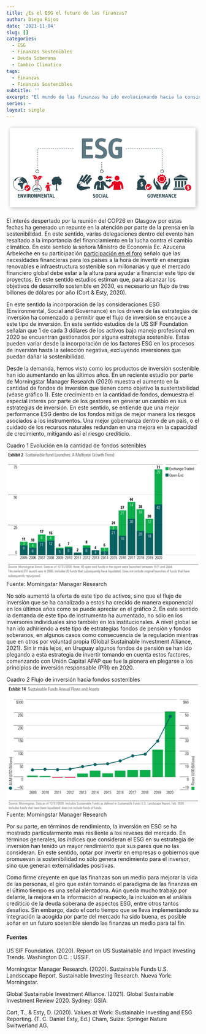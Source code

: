 ```yaml
---
title: ¿Es el ESG el futuro de las finanzas?
author: Diego Rijos
date: '2021-11-04'
slug: []
categories:
  - ESG
  - Finanzas Sostenibles
  - Deuda Soberana
  - Cambio Climatico
tags:
  - Finanzas
  - Finanzas Sostenibles
subtitle: ''
excerpt: "El mundo de las finanzas ha ido evolucionando hacia la consideración de factores Sociales, Ambientales y de Gobernanza. La incorporación de estos factores en la toma de decisiones ha generado nuevos productos al igual que nuevas interrogantes."
series: ~
layout: single
---
```

![](images/esg.jpg)


El interés despertado por la reunión del COP26 en Glasgow por estas fechas ha generado un repunte en la atención por parte de la prensa en la sostenibilidad. En este sentido, varias delegaciones dentro del evento han resaltado a la importancia del financiamiento en la lucha contra el cambio climático. En este sentido la señora Ministro de Economía Ec. Azucena Arbeleche en su participación [participación en el foro]( https://www.gub.uy/ministerio-economia-finanzas/comunicacion/noticias/ministra-arbeleche-abogo-incorporar-criterios-cuidado-climatico-finanzas) señalo que las necesidades financieras para los países a la hora de invertir en energías renovables e infraestructura sostenible son millonarias y que el mercado financiero global debe estar a la altura para ayudar a financiar este tipo de proyectos. En este sentido estudios estiman que, para alcanzar los objetivos de desarrollo sostenible en 2030, es necesario un flujo de tres billones de dólares por año (Cort & Esty, 2020).

En este sentido la incorporación de las consideraciones ESG (Environmental, Social and Governance) en los drivers de las estrategias de inversión ha comenzado a permitir que el flujo de inversión se encauce a este tipo de inversión. En este sentido estudios de la US SIF Foundation señalan que 1 de cada 3 dólares de los activos bajo manejo profesional en 2020 se encuentran gestionados por alguna estrategia sostenible. Estas pueden variar desde la incorporación de los factores ESG en los procesos de inversión hasta la selección negativa, excluyendo inversiones que puedan dañar la sostenibilidad. 

Desde la demanda, hemos visto como los productos de inversión sostenible han ido aumentando en los últimos años. En un reciente estudio por parte de Morningstar Manager Research (2020) muestra el aumento en la cantidad de fondos de inversión que tienen como objetivo la sustentabilidad (véase gráfico 1). Este crecimiento en la cantidad de fondos, demuestra el especial interés por parte de los gestores en generar un cambio en sus estrategias de inversión. En este sentido, se entiende que una mejor performance ESG dentro de los fondos mitiga de mejor manera los riesgos asociados a los instrumentos. Una mejor gobernanza dentro de un país, o el cuidado de los recursos naturales redundan en una mejora en la capacidad de crecimiento, mitigando así el riesgo crediticio. 

Cuadro 1 Evolución en la cantidad de fondos sotenibles
![](images/Cuadro_1.jpg)
Fuente: Morningstar Manager Research

No sólo aumentó la oferta de este tipo de activos, sino que el flujo de inversión que se ha canalizado a estos ha crecido de manera exponencial en los últimos años como se puede apreciar en el gráfico 2. En este sentido la demanda de este tipo de instrumento ha aumentado, no sólo en los inversores individuales sino también en los institucionales. A nivel global se han ido adhiriendo a este tipo de estrategias fondos de pensión y fondos soberanos, en algunos casos como consecuencia de la regulación mientras que en otros por voluntad propia (Global Sustainable Investment Alliance, 2021). Sin ir más lejos, en Uruguay algunos fondos de pensión se han ido plegando a esta estrategia de invertir tomando en cuenta estos factores, comenzando con Unión Capital AFAP que fue la pionera en plegarse a los principios de inversión responsable (PRI) en 2020. 

Cuadro 2 Flujo de inversión hacia fondos sostenibles
![](images/Cuadro_2.jpg)
Fuente: Morningstar Manager Research

Por su parte, en términos de rendimiento, la inversión en ESG se ha mostrado particularmente más resiliente a los reveses del mercado. En términos generales, los índices que consideran el ESG en su estrategia de inversión han tenido un mayor rendimiento que sus pares que no las consideran. En este sentido, optar por invertir en empresas o gobiernos que promuevan la sostenibilidad no sólo genera rendimiento para el inversor, sino que generan externalidades positivas.

Como firme creyente en que las finanzas son un medio para mejorar la vida de las personas, el giro que están tomando el paradigma de las finanzas en el último tiempo es una señal alentadora. Aún queda mucho trabajo por delante, la mejora en la información al respecto, la inclusión en el análisis crediticio de la deuda soberana de aspectos ESG, entre otros tantos desafíos. Sin embargo, dado el corto tiempo que se lleva implementando su integración la acogida por parte del mercado ha sido buena, es posible soñar en un futuro sostenible siendo las finanzas un medio para tal fin.



#### Fuentes

US SIF Foundation. (2020). Report on US Sustainable and Impact Investing Trends. Washington D.C. : USSIF.

Morningstar Manager Research. (2020). Sustainable Funds U.S. Landsccape Report. Sustainable Investing Research. Nueva York: Morningstar.

Global Sustainable Investment Alliance. (2021). Global Sustainable Investment Review 2020. Sydney: GSIA.

Cort, T., & Esty, D. (2020). Values at Work: Sustainable Investing and ESG Reporting. (T. C. Daniel Esty, Ed.) Cham, Suiza: Springer Nature Switwerland AG.
